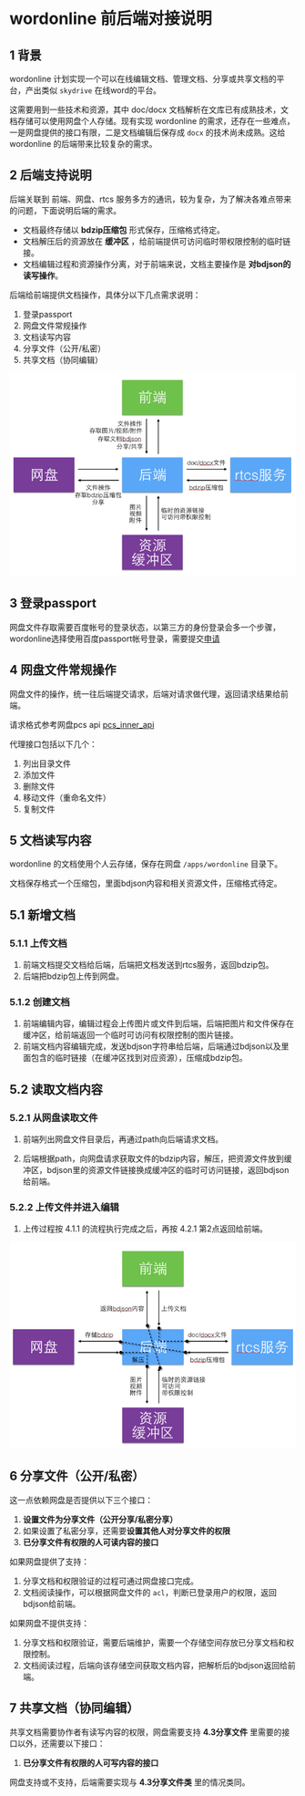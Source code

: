 wordonline 前后端对接说明
==========

## 1 背景

wordonline 计划实现一个可以在线编辑文档、管理文档、分享或共享文档的平台，产出类似 `skydrive` 在线word的平台。

这需要用到一些技术和资源，其中 doc/docx 文档解析在文库已有成熟技术，文档存储可以使用网盘个人存储。现有实现 wordonline 的需求，还存在一些难点，一是网盘提供的接口有限，二是文档编辑后保存成 `docx` 的技术尚未成熟。这给 wordonline 的后端带来比较复杂的需求。

## 2 后端支持说明

后端关联到 前端、网盘、rtcs 服务多方的通讯，较为复杂，为了解决各难点带来的问题，下面说明后端的需求。

- 文档最终存储以 **bdzip压缩包** 形式保存，压缩格式待定。
- 文档解压后的资源放在 **缓冲区** ，给前端提供可访问临时带权限控制的临时链接。
- 文档编辑过程和资源操作分离，对于前端来说，文档主要操作是 **对bdjson的读写操作**。

后端给前端提供文档操作，具体分以下几点需求说明：

1. 登录passport
2. 网盘文件常规操作
3. 文档读写内容
4. 分享文件（公开/私密）
5. 共享文档（协同编辑）

![server.png](images/server.png)

## 3 登录passport

网盘文件存取需要百度帐号的登录状态，以第三方的身份登录会多一个步骤，wordonline选择使用百度passport帐号登录，需要提交[申请](http://passport.sys.baidu.com)

## 4 网盘文件常规操作

网盘文件的操作，统一往后端提交请求，后端对请求做代理，返回请求结果给前端。

请求格式参考网盘pcs api [pcs_inner_api](http://wiki.babel.baidu.com/twiki/bin/view/com/main/pcs_inner_api)

代理接口包括以下几个：

1. 列出目录文件
2. 添加文件
3. 删除文件
4. 移动文件（重命名文件）
5. 复制文件

## 5 文档读写内容

wordonline 的文档使用个人云存储，保存在网盘 `/apps/wordonline` 目录下。

文档保存格式一个压缩包，里面bdjson内容和相关资源文件，压缩格式待定。

## 5.1 新增文档

### 5.1.1 上传文档

1. 前端文档提交文档给后端，后端把文档发送到rtcs服务，返回bdzip包。
2. 后端把bdzip包上传到网盘。

### 5.1.2 创建文档

1. 前端编辑内容，编辑过程会上传图片或文件到后端，后端把图片和文件保存在缓冲区，给前端返回一个临时可访问有权限控制的图片链接。
2. 前端文档内容编辑完成，发送bdjson字符串给后端，后端通过bdjson以及里面包含的临时链接（在缓冲区找到对应资源），压缩成bdzip包。

## 5.2 读取文档内容

### 5.2.1 从网盘读取文件

1. 前端列出网盘文件目录后，再通过path向后端请求文档。

2. 后端根据path，向网盘请求获取文件的bdzip内容，解压，把资源文件放到缓冲区，bdjson里的资源文件链接换成缓冲区的临时可访问链接，返回bdjson给前端。

### 5.2.2 上传文件并进入编辑

1. 上传过程按 4.1.1 的流程执行完成之后，再按 4.2.1 第2点返回给前端。

![upload.png](images/upload.png)

## 6 分享文件（公开/私密）

这一点依赖网盘是否提供以下三个接口：

1. **设置文件为分享文件（公开分享/私密分享）**
2. 如果设置了私密分享，还需要**设置其他人对分享文件的权限**
3. **已分享文件有权限的人可读内容的接口**

如果网盘提供了支持：

1. 分享文档和权限验证的过程可通过网盘接口完成。
2. 文档阅读操作，可以根据网盘文件的 `acl`，判断已登录用户的权限，返回bdjson给前端。

如果网盘不提供支持：

1. 分享文档和权限验证，需要后端维护，需要一个存储空间存放已分享文档和权限控制。
2. 文档阅读过程，后端向该存储空间获取文档内容，把解析后的bdjson返回给前端。

## 7 共享文档（协同编辑）

共享文档需要协作者有读写内容的权限，网盘需要支持 **4.3分享文件** 里需要的接口以外，还需要以下接口：

1. **已分享文件有权限的人可写内容的接口**

网盘支持或不支持，后端需要实现与 **4.3分享文件类** 里的情况类同。

